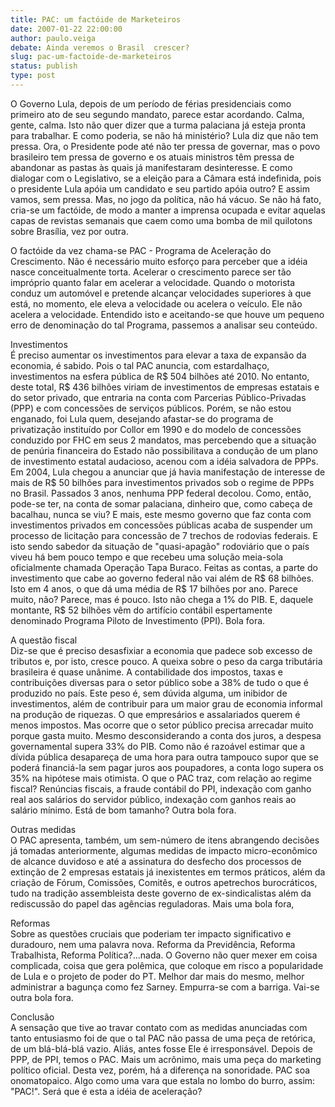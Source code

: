 ```yaml
---
title: PAC: um factóide de Marketeiros
date: 2007-01-22 22:00:00
author: paulo.veiga
debate: Ainda veremos o Brasil  crescer?
slug: pac-um-factoide-de-marketeiros
status: publish 
type: post
---
```


O Governo Lula, depois de um período de férias presidenciais como primeiro ato de seu segundo mandato, parece estar acordando. Calma, gente, calma. Isto não quer dizer que a turma palaciana já esteja pronta para trabalhar. E como poderia, se não há ministério? Lula diz que não tem pressa. Ora, o Presidente pode até não ter pressa de governar, mas o povo brasileiro tem pressa de governo e os atuais ministros têm pressa de abandonar as pastas às quais já manifestaram desinteresse. E como dialogar com o Legislativo, se a eleição para a Câmara está indefinida, pois o presidente Lula apóia um candidato e seu partido apóia outro? E assim vamos, sem pressa. Mas, no jogo da política, não há vácuo. Se não há fato, cria-se um factóide, de modo a manter a imprensa ocupada e evitar aquelas capas de revistas semanais que caem como uma bomba de mil quilotons sobre Brasília, vez por outra. 


O factóide da vez chama-se PAC - Programa de Aceleração do Crescimento. Não é necessário muito esforço para perceber que a idéia nasce conceitualmente torta. Acelerar o crescimento parece ser tão impróprio quanto falar em acelerar a velocidade. Quando o motorista conduz um automóvel e pretende alcançar velocidades superiores à que está, no momento, ele eleva a velocidade ou acelera o veículo. Ele não acelera a velocidade. Entendido isto e aceitando-se que houve um pequeno erro de denominação do tal Programa, passemos a analisar seu conteúdo. 


Investimentos  
É preciso aumentar os investimentos para elevar a taxa de expansão da economia, é sabido. Pois o tal PAC anuncia, com estardalhaço, investimentos na esfera pública de R$ 504 bilhões até 2010. No entanto, deste total, R$ 436 bilhões viriam de investimentos de empresas estatais e do setor privado, que entraria na conta com Parcerias Público-Privadas (PPP) e com concessões de serviços públicos. Porém, se não estou enganado, foi Lula quem, desejando afastar-se do programa de privatização instituído por Collor em 1990 e do modelo de concessões conduzido por FHC em seus 2 mandatos, mas percebendo que a situação de penúria financeira do Estado não possibilitava a condução de um plano de investimento estatal audacioso, acenou com a idéia salvadora de PPPs. Em 2004, Lula chegou a anunciar que já havia manifestação de interesse de mais de R$ 50 bilhões para investimentos privados sob o regime de PPPs no Brasil. Passados 3 anos, nenhuma PPP federal decolou. Como, então, pode-se ter, na conta de somar palaciana, dinheiro que, como cabeça de bacalhau, nunca se viu? E mais, este mesmo governo que faz conta com investimentos privados em concessões públicas acaba de suspender um processo de licitação para concessão de 7 trechos de rodovias federais. E isto sendo sabedor da situação de "quasi-apagão" rodoviário que o país viveu há bem pouco tempo e que recebeu uma solução meia-sola oficialmente chamada Operação Tapa Buraco. Feitas as contas, a parte do investimento que cabe ao governo federal não vai além de R$ 68 bilhões. Isto em 4 anos, o que dá uma média de R$ 17 bilhões por ano. Parece muito, não? Parece, mas é pouco. Isto não chega a 1% do PIB. E, daquele montante, R$ 52 bilhões vêm do artifício contábil espertamente denominado Programa Piloto de Investimento (PPI). Bola fora. 


A questão fiscal  
Diz-se que é preciso desasfixiar a economia que padece sob excesso de tributos e, por isto, cresce pouco. A queixa sobre o peso da carga tributária brasileira é quase unânime. A contabilidade dos impostos, taxas e contribuições diversas para o setor público sobe a 38% de tudo o que é produzido no país. Este peso é, sem dúvida alguma, um inibidor de investimentos, além de contribuir para um maior grau de economia informal na produção de riquezas. O que empresários e assalariados querem é menos impostos. Mas ocorre que o setor público precisa arrecadar muito porque gasta muito. Mesmo desconsiderando a conta dos juros, a despesa governamental supera 33% do PIB. Como não é razoável estimar que a dívida pública desapareça de uma hora para outra tampouco supor que se poderá financiá-la sem pagar juros aos poupadores, a conta logo supera os 35% na hipótese mais otimista. O que o PAC traz, com relação ao regime fiscal? Renúncias fiscais, a fraude contábil do PPI, indexação com ganho real aos salários do servidor público, indexação com ganhos reais ao salário mínimo. Está de bom tamanho? Outra bola fora. 


Outras medidas   
O PAC apresenta, também, um sem-número de itens abrangendo decisões já tomadas anteriormente, algumas medidas de impacto micro-econômico de alcance duvidoso e até a assinatura do desfecho dos processos de extinção de 2 empresas estatais já inexistentes em termos práticos, além da criação de Fórum, Comissões, Comitês, e outros apetrechos burocráticos, tudo na tradição assembleista deste governo de ex-sindicalistas além da rediscussão do papel das agências reguladoras. Mais uma bola fora, 


Reformas  
Sobre as questões cruciais que poderiam ter impacto significativo e duradouro, nem uma palavra nova. Reforma da Previdência, Reforma Trabalhista, Reforma Política?...nada. O Governo não quer mexer em coisa complicada, coisa que gera polêmica, que coloque em risco a popularidade de Lula e o projeto de poder do PT. Melhor dar mais do mesmo, melhor administrar a bagunça como fez Sarney. Empurra-se com a barriga. Vai-se outra bola fora. 


Conclusão  
A sensação que tive ao travar contato com as medidas anunciadas com tanto entusiasmo foi de que o tal PAC não passa de uma peça de retórica, de um blá-blá-blá vazio. Aliás, antes fosse Ele é irresponsável. Depois de PPP, de PPI, temos o PAC. Mais um acrônimo, mais uma peça do marketing político oficial. Desta vez, porém, há a diferença na sonoridade. PAC soa onomatopaico. Algo como uma vara que estala no lombo do burro, assim: "PAC!". Será que é esta a idéia de aceleração? 


